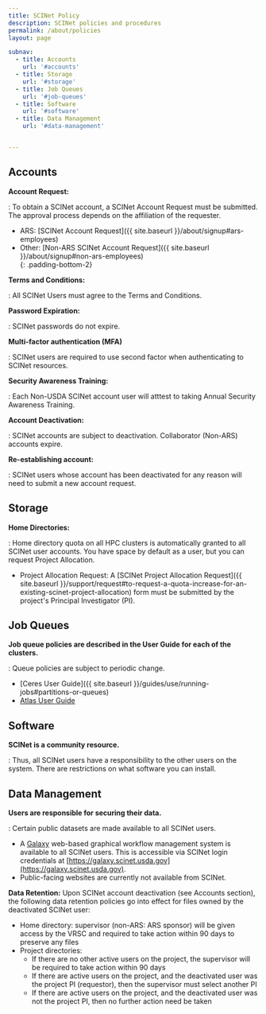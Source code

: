 ```yaml
---
title: SCINet Policy
description: SCINet policies and procedures
permalink: /about/policies
layout: page

subnav:
  - title: Accounts 
    url: '#accounts'
  - title: Storage
    url: '#storage'
  - title: Job Queues 
    url: '#job-queues'
  - title: Software 
    url: '#software'
  - title: Data Management
    url: '#data-management'


---
```


## Accounts

**Account Request:**  

:  To obtain a SCINet account, a SCINet Account Request must be submitted.  The approval process depends on the affiliation of the requester. 

   * ARS: [SCINet Account Request]({{ site.baseurl }}/about/signup#ars-employees)
   * Other: [Non-ARS SCINet Account Request]({{ site.baseurl }}/about/signup#non-ars-employees)  
   {: .padding-bottom-2}

**Terms and Conditions:**  

:  All SCINet Users must agree to the Terms and Conditions.

**Password Expiration:**  

:  SCINet passwords do not expire. 

**Multi-factor authentication (MFA)**  

:  SCINet users are required to use second factor when authenticating to SCINet resources.

**Security Awareness Training:**  

:  Each Non-USDA SCINet account user will atttest to taking Annual Security Awareness Training.

**Account Deactivation:**  

:  SCINet accounts are subject to deactivation.  Collaborator (Non-ARS) accounts expire.

**Re-establishing account:**  

:  SCINet users whose account has been deactivated for any reason will need to submit a new account request.



## Storage


**Home Directories:**  

:  Home directory quota on all HPC clusters is automatically granted to all SCINet user accounts.  You have space by default as a user, but you can request Project Allocation.

   * Project Allocation Request: A [SCINet Project Allocation Request]({{ site.baseurl }}/support/request#to-request-a-quota-increase-for-an-existing-scinet-project-allocation) form must be submitted by the project's Principal Investigator (PI).


## Job Queues


**Job queue policies are described in the User Guide for each of the clusters.**

:  Queue policies are subject to periodic change.

   *  [Ceres User Guide]({{ site.baseurl }}/guides/use/running-jobs#partitions-or-queues)
   *  [Atlas User Guide](https://www.hpc.msstate.edu/computing/atlas/)



## Software


**SCINet is a community resource.** 

:  Thus, all SCINet users have a responsibility to the other users on the system. There are restrictions on what software you can install.


## Data Management


**Users are responsible for securing their data.**

:  Certain public datasets are made available to all SCINet users.

   *  A [Galaxy](https://galaxyproject.org/) web-based graphical workflow management system is available to all SCINet users. This is accessible via SCINet login credentials at [https://galaxy.scinet.usda.gov](https://galaxy.scinet.usda.gov).
   *  Public-facing websites are currently not available from SCINet.

**Data Retention:** Upon SCINet account deactivation (see Accounts section), the following data retention policies go into effect for files owned by the deactivated SCINet user:
- Home directory: supervisor (non-ARS: ARS sponsor) will be given access by the VRSC and required to take action within 90 days to preserve any files
- Project directories:
	- If there are no other active users on the project, the supervisor will be required to take action within 90 days
	- If there are active users on the project, and the deactivated user was the project PI (requestor), then the supervisor must select another PI
	- If there are active users on the project, and the deactivated user was not the project PI, then no further action need be taken
